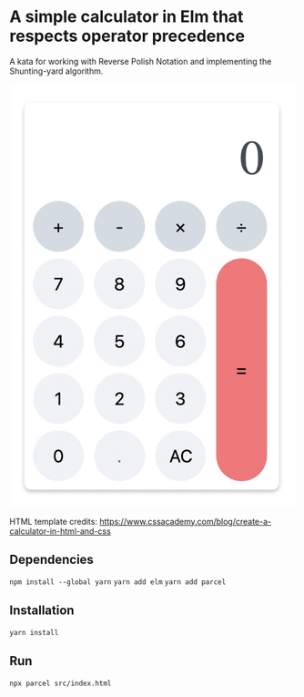 # A simple calculator in Elm that respects operator precedence

A kata for working with Reverse Polish Notation and implementing the Shunting-yard algorithm.

![Screenshot of the calculator](./elm-calculator.jpg)

HTML template credits: https://www.cssacademy.com/blog/create-a-calculator-in-html-and-css

## Dependencies

`npm install --global yarn`
`yarn add elm`
`yarn add parcel`

## Installation

`yarn install`

## Run

`npx parcel src/index.html`
